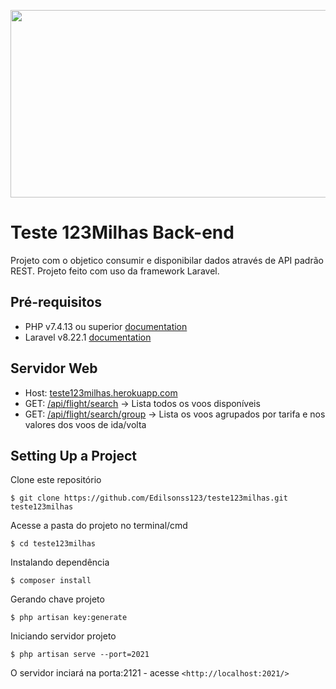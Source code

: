 <p align="center">
    <a href="teste123milhas.herokuapp.com" target="_blank">
        <img src="https://raw.githubusercontent.com/Edilsonss123/teste123milhas/main/storage/app/img/teste%20123Milhas.png" width="600" height="300">
    </a>
</p>

# Teste 123Milhas Back-end
 Projeto com o objetico consumir e disponibilar dados através de API padrão REST.
 Projeto feito com uso da framework Laravel.

## Pré-requisitos 

- PHP v7.4.13 ou superior [documentation](https://www.php.net/downloads.php)
- Laravel v8.22.1 [documentation](https://laravel.com/docs)

## Servidor Web
- Host: [teste123milhas.herokuapp.com](teste123milhas.herokuapp.com])
- GET: [/api/flight/search](teste123milhas.herokuapp.com/api/flight/search) -> Lista todos os voos disponíveis
- GET: [/api/flight/search/group](teste123milhas.herokuapp.com/api/flight/search/group) -> Lista os voos agrupados por tarifa e nos valores dos voos de ida/volta

## Setting Up a Project 
Clone este repositório

```
$ git clone https://github.com/Edilsonss123/teste123milhas.git teste123milhas
```
Acesse a pasta do projeto no terminal/cmd

```
$ cd teste123milhas
```

Instalando dependência 

```
$ composer install
```

Gerando chave projeto

```
$ php artisan key:generate 
```

Iniciando servidor projeto

```
$ php artisan serve --port=2021
```
O servidor inciará na porta:2121 - acesse ```<http://localhost:2021/>```